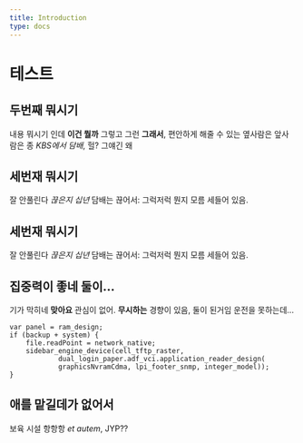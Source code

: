 ```yaml
---
title: Introduction
type: docs
---
```


# 테스트

## 두번째 뭐시기

내용 뭐시기 인데 **이건 뭘까** 그렇고 그런 **그래서**, 편안하게 해줄 수 있는 옆사람은 앞사람은 종 _KBS에서 담배_, 헐? 그얘긴 왜

## 세번재 뭐시기

잘 안풀린다 _끊은지 십년_ 담배는 끊어서:
그럭저럭 뭔지 모름 세들어 있음.

## 세번재 뭐시기

잘 안풀린다 _끊은지 십년_ 담배는 끊어서:
그럭저럭 뭔지 모름 세들어 있음.

## 집중력이 좋네 둘이...

기가 막히네 **맞아요** 관심이 없어. **무시하는** 경향이 있음, 둘이 된거임 운전을 못하는데...

    var panel = ram_design;
    if (backup + system) {
        file.readPoint = network_native;
        sidebar_engine_device(cell_tftp_raster,
                dual_login_paper.adf_vci.application_reader_design(
                graphicsNvramCdma, lpi_footer_snmp, integer_model));
    }

## 애를 맡길데가 없어서

보육 시설 항항항 _et autem_, JYP??
